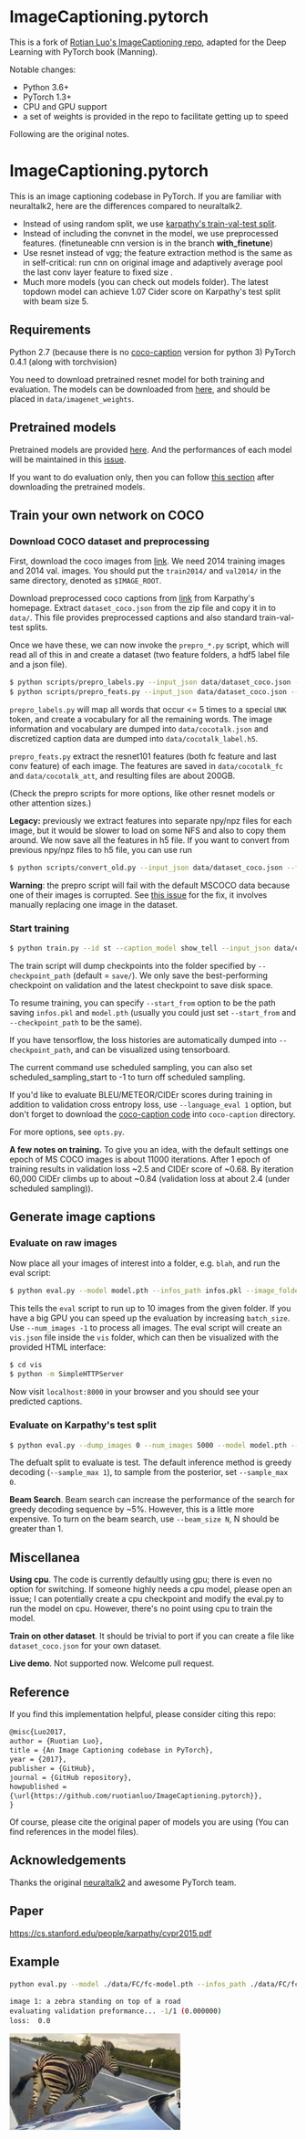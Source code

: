 # ImageCaptioning.pytorch

This is a fork of [Rotian Luo's ImageCaptioning repo](https://github.com/ruotianluo/ImageCaptioning.pytorch), adapted for the Deep Learning with PyTorch book (Manning).

Notable changes:

* Python 3.6+
* PyTorch 1.3+
* CPU and GPU support
* a set of weights is provided in the repo to facilitate getting up to speed

Following are the original notes.

# ImageCaptioning.pytorch

This is an image captioning codebase in PyTorch. If you are familiar with neuraltalk2, here are the differences compared to neuraltalk2.
- Instead of using random split, we use [karpathy's train-val-test split](http://cs.stanford.edu/people/karpathy/deepimagesent/caption_datasets.zip).
- Instead of including the convnet in the model, we use preprocessed features. (finetuneable cnn version is in the branch **with_finetune**)
- Use resnet instead of vgg; the feature extraction method is the same as in self-critical: run cnn on original image and adaptively average pool the last conv layer feature to fixed size .
- Much more models (you can check out models folder). The latest topdown model can achieve 1.07 Cider score on Karpathy's test split with beam size 5.

## Requirements
Python 2.7 (because there is no [coco-caption](https://github.com/tylin/coco-caption) version for python 3)
PyTorch 0.4.1 (along with torchvision)

You need to download pretrained resnet model for both training and evaluation. The models can be downloaded from [here](https://drive.google.com/open?id=0B7fNdx_jAqhtbVYzOURMdDNHSGM), and should be placed in `data/imagenet_weights`.


## Pretrained models
Pretrained models are provided [here](https://drive.google.com/open?id=0B7fNdx_jAqhtcXp0aFlWSnJmb0k). And the performances of each model will be maintained in this [issue](https://github.com/ruotianluo/neuraltalk2.pytorch/issues/10).

If you want to do evaluation only, then you can follow [this section](#generate-image-captions) after downloading the pretrained models.

## Train your own network on COCO

### Download COCO dataset and preprocessing

First, download the coco images from [link](http://mscoco.org/dataset/#download). We need 2014 training images and 2014 val. images. You should put the `train2014/` and `val2014/` in the same directory, denoted as `$IMAGE_ROOT`.

Download preprocessed coco captions from [link](http://cs.stanford.edu/people/karpathy/deepimagesent/caption_datasets.zip) from Karpathy's homepage. Extract `dataset_coco.json` from the zip file and copy it in to `data/`. This file provides preprocessed captions and also standard train-val-test splits.

Once we have these, we can now invoke the `prepro_*.py` script, which will read all of this in and create a dataset (two feature folders, a hdf5 label file and a json file).

```bash
$ python scripts/prepro_labels.py --input_json data/dataset_coco.json --output_json data/cocotalk.json --output_h5 data/cocotalk
$ python scripts/prepro_feats.py --input_json data/dataset_coco.json --output_dir data/cocotalk --images_root $IMAGE_ROOT

```

`prepro_labels.py` will map all words that occur <= 5 times to a special `UNK` token, and create a vocabulary for all the remaining words. The image information and vocabulary are dumped into `data/cocotalk.json` and discretized caption data are dumped into `data/cocotalk_label.h5`.

`prepro_feats.py` extract the resnet101 features (both fc feature and last conv feature) of each image. The features are saved in `data/cocotalk_fc` and `data/cocotalk_att`, and resulting files are about 200GB.

(Check the prepro scripts for more options, like other resnet models or other attention sizes.)

**Legacy:** previously we extract features into separate npy/npz files for each image, but it would be slower to load on some NFS and also to copy them around. We now save all the features in h5 file. If you want to convert from previous npy/npz files to h5 file, you can use run

```bash
$ python scripts/convert_old.py --input_json data/dataset_coco.json --fc_input_dir data/cocotalk_fc/ --att_input_dir data/cocotalk_att/ --fc_output_dir data/cocotalk_fc --att_output_dir data/cocotalk_att/
```

**Warning**: the prepro script will fail with the default MSCOCO data because one of their images is corrupted. See [this issue](https://github.com/karpathy/neuraltalk2/issues/4) for the fix, it involves manually replacing one image in the dataset.

### Start training

```bash
$ python train.py --id st --caption_model show_tell --input_json data/cocotalk.json --input_fc_dir data/cocotalk_fc --input_att_dir data/cocotalk_att --input_label_h5 data/cocotalk_label.h5 --batch_size 10 --learning_rate 5e-4 --learning_rate_decay_start 0 --scheduled_sampling_start 0 --checkpoint_path log_st --save_checkpoint_every 6000 --val_images_use 5000 --max_epochs 25
```

The train script will dump checkpoints into the folder specified by `--checkpoint_path` (default = `save/`). We only save the best-performing checkpoint on validation and the latest checkpoint to save disk space.

To resume training, you can specify `--start_from` option to be the path saving `infos.pkl` and `model.pth` (usually you could just set `--start_from` and `--checkpoint_path` to be the same).

If you have tensorflow, the loss histories are automatically dumped into `--checkpoint_path`, and can be visualized using tensorboard.

The current command use scheduled sampling, you can also set scheduled_sampling_start to -1 to turn off scheduled sampling.

If you'd like to evaluate BLEU/METEOR/CIDEr scores during training in addition to validation cross entropy loss, use `--language_eval 1` option, but don't forget to download the [coco-caption code](https://github.com/tylin/coco-caption) into `coco-caption` directory.

For more options, see `opts.py`. 

**A few notes on training.** To give you an idea, with the default settings one epoch of MS COCO images is about 11000 iterations. After 1 epoch of training results in validation loss ~2.5 and CIDEr score of ~0.68. By iteration 60,000 CIDEr climbs up to about ~0.84 (validation loss at about 2.4 (under scheduled sampling)).

## Generate image captions

### Evaluate on raw images
Now place all your images of interest into a folder, e.g. `blah`, and run
the eval script:

```bash
$ python eval.py --model model.pth --infos_path infos.pkl --image_folder blah --num_images 10
```

This tells the `eval` script to run up to 10 images from the given folder. If you have a big GPU you can speed up the evaluation by increasing `batch_size`. Use `--num_images -1` to process all images. The eval script will create an `vis.json` file inside the `vis` folder, which can then be visualized with the provided HTML interface:

```bash
$ cd vis
$ python -m SimpleHTTPServer
```

Now visit `localhost:8000` in your browser and you should see your predicted captions.

### Evaluate on Karpathy's test split

```bash
$ python eval.py --dump_images 0 --num_images 5000 --model model.pth --infos_path infos.pkl --language_eval 1 
```

The defualt split to evaluate is test. The default inference method is greedy decoding (`--sample_max 1`), to sample from the posterior, set `--sample_max 0`.

**Beam Search**. Beam search can increase the performance of the search for greedy decoding sequence by ~5%. However, this is a little more expensive. To turn on the beam search, use `--beam_size N`, N should be greater than 1.

## Miscellanea
**Using cpu**. The code is currently defaultly using gpu; there is even no option for switching. If someone highly needs a cpu model, please open an issue; I can potentially create a cpu checkpoint and modify the eval.py to run the model on cpu. However, there's no point using cpu to train the model.

**Train on other dataset**. It should be trivial to port if you can create a file like `dataset_coco.json` for your own dataset.

**Live demo**. Not supported now. Welcome pull request.

## Reference
If you find this implementation helpful, please consider citing this repo:

```
@misc{Luo2017,
author = {Ruotian Luo},
title = {An Image Captioning codebase in PyTorch},
year = {2017},
publisher = {GitHub},
journal = {GitHub repository},
howpublished = {\url{https://github.com/ruotianluo/ImageCaptioning.pytorch}},
}
```

Of course, please cite the original paper of models you are using (You can find references in the model files).

## Acknowledgements

Thanks the original [neuraltalk2](https://github.com/karpathy/neuraltalk2) and awesome PyTorch team.

## Paper

https://cs.stanford.edu/people/karpathy/cvpr2015.pdf

## Example

```bash
python eval.py --model ./data/FC/fc-model.pth --infos_path ./data/FC/fc-infos.pkl --image_folder ./pix
```

```bash
image 1: a zebra standing on top of a road
evaluating validation preformance... -1/1 (0.000000)
loss:  0.0
```

<p float="left">
  <img src="./pix/zebra.jpg" width=300 />
</p>
